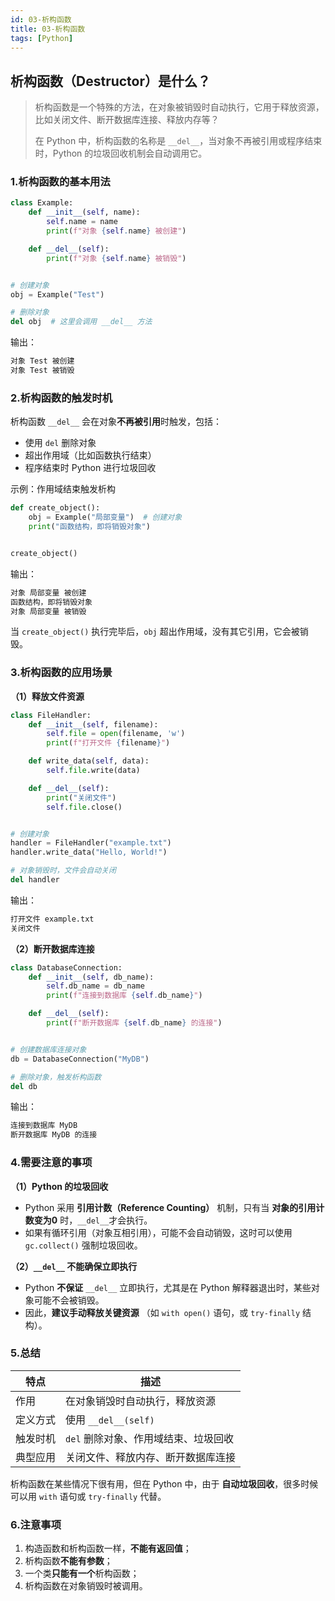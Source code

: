 ```yaml
---
id: 03-析构函数
title: 03-析构函数
tags: [Python]
---
```


## 析构函数（Destructor）是什么？

> 析构函数是一个特殊的方法，在对象被销毁时自动执行，它用于释放资源，比如关闭文件、断开数据库连接、释放内存等？
>
> 在 Python 中，析构函数的名称是 `__del__`，当对象不再被引用或程序结束时，Python 的垃圾回收机制会自动调用它。

### 1.析构函数的基本用法

```python
class Example:
    def __init__(self, name):
        self.name = name
        print(f"对象 {self.name} 被创建")

    def __del__(self):
        print(f"对象 {self.name} 被销毁")


# 创建对象
obj = Example("Test")

# 删除对象
del obj  # 这里会调用 __del__ 方法
```

输出：

```makefile
对象 Test 被创建
对象 Test 被销毁
```

### 2.析构函数的触发时机

析构函数 `__del__` 会在对象**不再被引用**时触发，包括：

- 使用 `del` 删除对象
- 超出作用域（比如函数执行结束）
- 程序结束时 Python 进行垃圾回收

示例：作用域结束触发析构

```python
def create_object():
    obj = Example("局部变量")  # 创建对象
    print("函数结构，即将销毁对象")


create_object()
```

输出：

```makefile
对象 局部变量 被创建
函数结构，即将销毁对象
对象 局部变量 被销毁
```

当 `create_object()` 执行完毕后，`obj` 超出作用域，没有其它引用，它会被销毁。

### 3.析构函数的应用场景

**（1）释放文件资源**

```python
class FileHandler:
    def __init__(self, filename):
        self.file = open(filename, 'w')
        print(f"打开文件 {filename}")

    def write_data(self, data):
        self.file.write(data)

    def __del__(self):
        print("关闭文件")
        self.file.close()


# 创建对象
handler = FileHandler("example.txt")
handler.write_data("Hello, World!")

# 对象销毁时，文件会自动关闭
del handler
```

输出：

```makefile
打开文件 example.txt
关闭文件
```

**（2）断开数据库连接**

```python
class DatabaseConnection:
    def __init__(self, db_name):
        self.db_name = db_name
        print(f"连接到数据库 {self.db_name}")

    def __del__(self):
        print(f"断开数据库 {self.db_name} 的连接")


# 创建数据库连接对象
db = DatabaseConnection("MyDB")

# 删除对象，触发析构函数
del db
```

输出：

```python
连接到数据库 MyDB
断开数据库 MyDB 的连接
```

### 4.需要注意的事项

**（1）Python 的垃圾回收**

- Python 采用 **引用计数（Reference Counting）** 机制，只有当 **对象的引用计数变为0** 时，`__del__`才会执行。
- 如果有循环引用（对象互相引用），可能不会自动销毁，这时可以使用 `gc.collect()` 强制垃圾回收。

**（2）`__del__` 不能确保立即执行**

- Python **不保证** `__del__` 立即执行，尤其是在 Python 解释器退出时，某些对象可能不会被销毁。
- 因此，**建议手动释放关键资源** （如 `with open()` 语句，或 `try-finally` 结构）。

### 5.总结

| 特点     | 描述                                 |
| -------- | ------------------------------------ |
| 作用     | 在对象销毁时自动执行，释放资源       |
| 定义方式 | 使用 `__del__(self)`                 |
| 触发时机 | `del` 删除对象、作用域结束、垃圾回收 |
| 典型应用 | 关闭文件、释放内存、断开数据库连接   |

析构函数在某些情况下很有用，但在 Python 中，由于 **自动垃圾回收**，很多时候可以用 `with` 语句或 `try-finally` 代替。

### 6.注意事项

1. 构造函数和析构函数一样，**不能有返回值**；
2. 析构函数**不能有参数**；
3. 一个类**只能有一个**析构函数；
4. 析构函数在对象销毁时被调用。